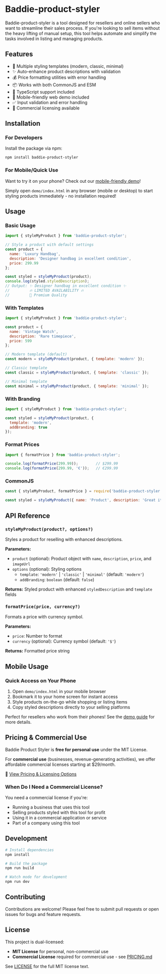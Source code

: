 # Baddie-product-styler

Baddie-product-styler is a tool designed for resellers and online sellers who want to streamline their sales process. If you're looking to sell items without the heavy lifting of manual setup, this tool helps automate and simplify the tasks involved in listing and managing products.

## Features

- 🎨 Multiple styling templates (modern, classic, minimal)
- ✨ Auto-enhance product descriptions with validation
- 💰 Price formatting utilities with error handling
- 📦 Works with both CommonJS and ESM
- 🔧 TypeScript support included
- 📱 Mobile-friendly web demo included
- ✅ Input validation and error handling
- 💼 Commercial licensing available

## Installation

### For Developers

Install the package via npm:

```bash
npm install baddie-product-styler
```

### For Mobile/Quick Use

Want to try it on your phone? Check out our [mobile-friendly demo](demo/README.md)!

Simply open `demo/index.html` in any browser (mobile or desktop) to start styling products immediately - no installation required!

## Usage

### Basic Usage

```javascript
import { styleMyProduct } from 'baddie-product-styler';

// Style a product with default settings
const product = {
  name: 'Luxury Handbag',
  description: 'Designer handbag in excellent condition',
  price: 299.99
};

const styled = styleMyProduct(product);
console.log(styled.styledDescription);
// Output: ✨ Designer handbag in excellent condition ✨
//         🔥 LIMITED AVAILABILITY 🔥
//         💎 Premium Quality
```

### With Templates

```javascript
import { styleMyProduct } from 'baddie-product-styler';

const product = {
  name: 'Vintage Watch',
  description: 'Rare timepiece',
  price: 599
};

// Modern template (default)
const modern = styleMyProduct(product, { template: 'modern' });

// Classic template
const classic = styleMyProduct(product, { template: 'classic' });

// Minimal template
const minimal = styleMyProduct(product, { template: 'minimal' });
```

### With Branding

```javascript
import { styleMyProduct } from 'baddie-product-styler';

const styled = styleMyProduct(product, { 
  template: 'modern',
  addBranding: true 
});
```

### Format Prices

```javascript
import { formatPrice } from 'baddie-product-styler';

console.log(formatPrice(299.99));        // $299.99
console.log(formatPrice(299.99, '€'));   // €299.99
```

### CommonJS

```javascript
const { styleMyProduct, formatPrice } = require('baddie-product-styler');

const styled = styleMyProduct({ name: 'Product', description: 'Great item' });
```

## API Reference

### `styleMyProduct(product?, options?)`

Styles a product for reselling with enhanced descriptions.

**Parameters:**
- `product` (optional): Product object with `name`, `description`, `price`, and `imageUrl`
- `options` (optional): Styling options
  - `template`: `'modern'` | `'classic'` | `'minimal'` (default: `'modern'`)
  - `addBranding`: `boolean` (default: `false`)

**Returns:** Styled product with enhanced `styledDescription` and `template` fields

### `formatPrice(price, currency?)`

Formats a price with currency symbol.

**Parameters:**
- `price`: Number to format
- `currency` (optional): Currency symbol (default: `'$'`)

**Returns:** Formatted price string

## Mobile Usage

### Quick Access on Your Phone

1. Open `demo/index.html` in your mobile browser
2. Bookmark it to your home screen for instant access
3. Style products on-the-go while shopping or listing items
4. Copy styled descriptions directly to your selling platforms

Perfect for resellers who work from their phones! See the [demo guide](demo/README.md) for more details.

## Pricing & Commercial Use

Baddie Product Styler is **free for personal use** under the MIT License.

For **commercial use** (businesses, revenue-generating activities), we offer affordable commercial licenses starting at $29/month.

📄 [View Pricing & Licensing Options](PRICING.md)

### When Do I Need a Commercial License?

You need a commercial license if you're:
- Running a business that uses this tool
- Selling products styled with this tool for profit
- Using it in a commercial application or service
- Part of a company using this tool

## Development

```bash
# Install dependencies
npm install

# Build the package
npm run build

# Watch mode for development
npm run dev
```

## Contributing

Contributions are welcome! Please feel free to submit pull requests or open issues for bugs and feature requests.

## License

This project is dual-licensed:
- **MIT License** for personal, non-commercial use
- **Commercial License** required for commercial use - see [PRICING.md](PRICING.md)

See [LICENSE](LICENSE) for the full MIT license text.

